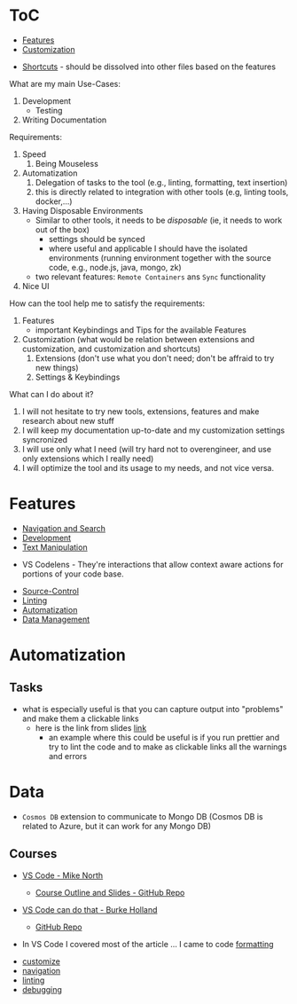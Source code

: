 # ToC
* [Features](#features)
* [Customization](customize.md)
- [Shortcuts](./shortcuts.md) - should be dissolved into other files based on the features

What are my main Use-Cases:
1. Development
   * Testing
2. Writing Documentation

Requirements:
1. Speed
   1. Being Mouseless
2. Automatization
   1. Delegation of tasks to the tool (e.g., linting, formatting, text insertion)
   2. this is directly related to integration with other tools (e.g, linting tools, docker,...)
3. Having Disposable Environments
   - Similar to other tools, it needs to be *disposable* (ie, it needs to work out of the box)
     - settings should be synced
     - where useful and applicable I should have the isolated environments (running environment together with the source code, e.g., node.js, java, mongo, zk)
   - two relevant features: `Remote Containers` ans `Sync` functionality
4. Nice UI

How can the tool help me to satisfy the requirements:
1. Features
   - important Keybindings and Tips for the available Features
2. Customization (what would be relation between extensions and customization, and customization and shortcuts)
   1. Extensions (don't use what you don't need; don't be affraid to try new things)
   2. Settings & Keybindings

What can I do about it?
1. I will not hesitate to try new tools, extensions, features and make research about new stuff
2. I will keep my documentation up-to-date and my customization settings syncronized
3. I will use only what I need (will try hard not to overengineer, and use only extensions which I really need)
4. I will optimize the tool and its usage to my needs, and not vice versa.

# Features
* [Navigation and Search](1_navigation_and_search.md)
* [Development](2_development.md)
* [Text Manipulation](3_text-manipulation.md)
- VS Codelens - They're interactions that allow context aware actions for portions of your code base.
* [Source-Control](4_source_control.md)
* [Linting](linting.md)
* [Automatization](#automatization)
* [Data Management](#data)

# Automatization
## Tasks
- what is especially useful is that you can capture output into "problems" and make them a clickable links
  - here is the link from slides [link](https://github.com/mike-works/vscode-fundamentals/blob/master/docs/2_customizing/tasks.md)
    - an example where this could be useful is if you run prettier and try to lint the code and to make as clickable links all the warnings and errors

# Data
- `Cosmos DB` extension to communicate to Mongo DB (Cosmos DB is related to Azure, but it can work for any Mongo DB)

## Courses
* [VS Code - Mike North](https://frontendmasters.com/courses/visual-studio-code/)
  - [Course Outline and Slides - GitHub Repo](https://github.com/mike-works/vscode-fundamentals)
* [VS Code can do that - Burke Holland](https://frontendmasters.com/courses/customize-vs-code/)
  - [GitHub Repo](https://github.com/burkeholland/workshop-vs-code-can-do-that)

* In VS Code I covered most of the article … I came to code [formatting](https://github.com/microsoft/vscode-tips-and-tricks#code-formatting)
- [customize](./code/customize.md)
- [navigation](./code/1_navigation.md)
- [linting](./code/linting.md.md)
- [debugging](#debugging)
